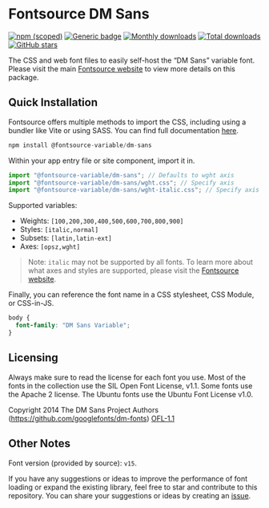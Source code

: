 # Fontsource DM Sans

[![npm (scoped)](https://img.shields.io/npm/v/@fontsource-variable/dm-sans?color=brightgreen)](https://www.npmjs.com/package/@fontsource-variable/dm-sans) [![Generic badge](https://img.shields.io/badge/fontsource-passing-brightgreen)](https://github.com/fontsource/fontsource) [![Monthly downloads](https://badgen.net/npm/dm/@fontsource-variable/dm-sans)](https://github.com/fontsource/fontsource) [![Total downloads](https://badgen.net/npm/dt/@fontsource-variable/dm-sans)](https://github.com/fontsource/fontsource) [![GitHub stars](https://img.shields.io/github/stars/fontsource/fontsource.svg?style=social&label=Star)](https://github.com/fontsource/fontsource/stargazers)

The CSS and web font files to easily self-host the “DM Sans” variable font. Please visit the main [Fontsource website](https://fontsource.org/fonts/dm-sans) to view more details on this package.

## Quick Installation

Fontsource offers multiple methods to import the CSS, including using a bundler like Vite or using SASS. You can find full documentation [here](https://fontsource.org/docs/getting-started/introduction).

```javascript
npm install @fontsource-variable/dm-sans
```

Within your app entry file or site component, import it in.

```javascript
import "@fontsource-variable/dm-sans"; // Defaults to wght axis
import "@fontsource-variable/dm-sans/wght.css"; // Specify axis
import "@fontsource-variable/dm-sans/wght-italic.css"; // Specify axis and style
```

Supported variables:
- Weights: `[100,200,300,400,500,600,700,800,900]`
- Styles: `[italic,normal]`
- Subsets: `[latin,latin-ext]`
- Axes: `[opsz,wght]`

> Note: `italic` may not be supported by all fonts. To learn more about what axes and styles are supported, please visit the [Fontsource website](https://fontsource.org/fonts/dm-sans).

Finally, you can reference the font name in a CSS stylesheet, CSS Module, or CSS-in-JS.

```css
body {
  font-family: "DM Sans Variable";
}
```

## Licensing
Always make sure to read the license for each font you use. Most of the fonts in the collection use the SIL Open Font License, v1.1. Some fonts use the Apache 2 license. The Ubuntu fonts use the Ubuntu Font License v1.0.

Copyright 2014 The DM Sans Project Authors (https://github.com/googlefonts/dm-fonts)
[OFL-1.1](http://scripts.sil.org/OFL)

## Other Notes
Font version (provided by source): `v15`.

If you have any suggestions or ideas to improve the performance of font loading or expand the existing library, feel free to star and contribute to this repository. You can share your suggestions or ideas by creating an [issue](https://github.com/fontsource/fontsource/issues).